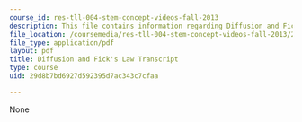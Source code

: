 ```yaml
---
course_id: res-tll-004-stem-concept-videos-fall-2013
description: This file contains information regarding Diffusion and Fick's Law.
file_location: /coursemedia/res-tll-004-stem-concept-videos-fall-2013/29d8b7bd6927d592395d7ac343c7cfaa_MITRES_TLL-004F13_DiffFick.pdf
file_type: application/pdf
layout: pdf
title: Diffusion and Fick's Law Transcript
type: course
uid: 29d8b7bd6927d592395d7ac343c7cfaa

---
```

None